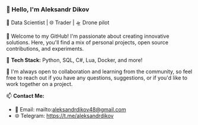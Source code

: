 ### 👋 Hello, I'm Aleksandr Dikov


🚀 Data Scientist | 🌐 Trader | 🛸 Drone pilot

📌 Welcome to my GitHub! I'm passionate about creating innovative solutions. Here, you'll find a mix of personal projects, open source contributions, and experiments.

🔧 **Tech Stack:** Python, SQL, C#, Lua, Docker, and more!

🤝 I'm always open to collaboration and learning from the community, so feel free to reach out if you have any questions, suggestions, or if you'd like to work together on a project.

📫 **Contact Me:**
- 📧 Email: mailto:aleksandrdikov48@gmail.com
- 🌐 Telegram: https://t.me/aleksandrdikov
